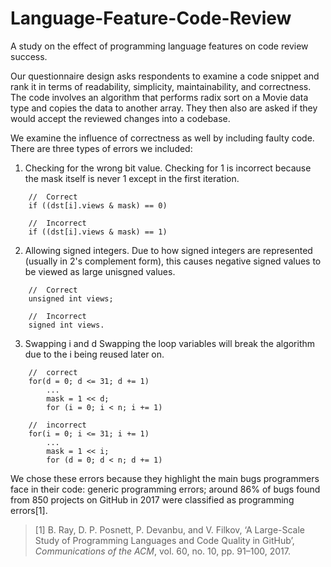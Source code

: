 # Language-Feature-Code-Review
A study on the effect of programming language features on code review success.

Our questionnaire design asks respondents to examine a code snippet and rank it in terms of readability, simplicity, maintainability, and correctness. The code involves an algorithm that performs radix sort on a Movie data type and copies the data to another array. They then also are asked if they would accept the reviewed changes into a codebase.

We examine the influence of correctness as well by including faulty code. There are three types of errors we included:
1. Checking for the wrong bit value.
Checking for 1 is incorrect because the mask itself is never 1 except in the first iteration.
```
    //  Correct
    if ((dst[i].views & mask) == 0)
```
```
    //  Incorrect
    if ((dst[i].views & mask) == 1)
```
2. Allowing signed integers.
Due to how signed integers are represented (usually in 2's complement form), this causes negative signed values to be viewed as large unisgned values.
```
    //  Correct
    unsigned int views;
```
```
    //  Incorrect
    signed int views.
```
3. Swapping i and d
Swapping the loop variables will break the algorithm due to the i being reused later on. 
```
    //  correct
    for(d = 0; d <= 31; d += 1)
        ...
        mask = 1 << d;
        for (i = 0; i < n; i += 1)
```
```
    //  incorrect
    for(i = 0; i <= 31; i += 1)
        ...
        mask = 1 << i;
        for (d = 0; d < n; d += 1)
```

We chose these errors because they highlight the main bugs programmers face in their code: generic programming errors; around 86% of bugs found from 850 projects on GitHub in 2017 were classified as programming errors[1].
> [1] B. Ray, D. P. Posnett, P. Devanbu, and V. Filkov, ‘A Large-Scale Study of Programming Languages and Code Quality in GitHub’, *Communications of the ACM*, vol. 60, no. 10, pp. 91–100, 2017.
